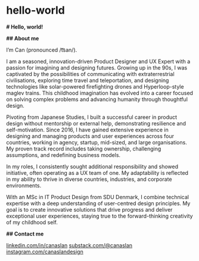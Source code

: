 # hello-world

**# Hello, world!**

**## About me**

I’m Can (pronounced /t͡san/).

I am a seasoned, innovation-driven Product Designer and UX Expert with a passion for imagining and designing futures. Growing up in the 90s, I was captivated by the possibilities of communicating with extraterrestrial civilisations, exploring time travel and teleportation, and designing technologies like solar-powered firefighting drones and Hyperloop-style maglev trains. This childhood imagination has evolved into a career focused on solving complex problems and advancing humanity through thoughtful design.

Pivoting from Japanese Studies, I built a successful career in product design without mentorship or external help, demonstrating resilience and self-motivation. Since 2016, I have gained extensive experience in designing and managing products and user experiences across four countries, working in agency, startup, mid-sized, and large organisations. My proven track record includes taking ownership, challenging assumptions, and redefining business models.

In my roles, I consistently sought additional responsibility and showed initiative, often operating as a UX team of one. My adaptability is reflected in my ability to thrive in diverse countries, industries, and corporate environments.

With an MSc in IT Product Design from SDU Denmark, I combine technical expertise with a deep understanding of user-centred design principles. My goal is to create innovative solutions that drive progress and deliver exceptional user experiences, staying true to the forward-thinking creativity of my childhood self.

**## Contact me**

[linkedin.com/in/canaslan](https://linkedin.com/in/canaslan)
[substack.com/@canaslan](https://substack.com/@canaslan)
[instagram.com/canaslandesign](https://instagram.com/canaslandesign)
